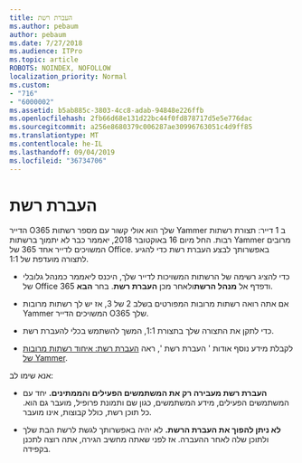 ```yaml
---
title: העברת רשת
ms.author: pebaum
author: pebaum
ms.date: 7/27/2018
ms.audience: ITPro
ms.topic: article
ROBOTS: NOINDEX, NOFOLLOW
localization_priority: Normal
ms.custom:
- "716"
- "6000002"
ms.assetid: b5ab885c-3803-4cc8-adab-94848e226ffb
ms.openlocfilehash: 2fb66d68e131d22bc44f0fd878717d5e5e776dac
ms.sourcegitcommit: a256e8680379c006287ae30996763051c4d9ff85
ms.translationtype: MT
ms.contentlocale: he-IL
ms.lasthandoff: 09/04/2019
ms.locfileid: "36734706"
---
```

# <a name="network-migration"></a>העברת רשת

הדייר O365 שלך הוא אולי קשור עם מספר רשתות Yammer ב 1 דייר: תצורת רשתות רבות. החל מיום 16 באוקטובר 2018, יאממר כבר לא יתמוך ברשתות Yammer מרובים המשויכים לדייר אחד 365 של Office. באפשרותך לבצע העברת רשת כדי להגיע לתצורה מועדפת של 1:1.
  
- כדי להציג רשימה של הרשתות המשויכות לדייר שלך, היכנס ליאממר כמנהל גלובלי של Office 365 ודפדף אל **מנהל הרשת**ולאחר מכן **העברת רשת**. בחר **הבא**.

- אם אתה רואה רשתות מרובות המפורטים בשלב 2 של 3, אז יש לך רשתות מרובות Yammer המשויכים הדייר O365 שלך.

- כדי לתקן את התצורה שלך בתצורת 1:1, המשך להשתמש בכלי להעברת רשת.

- לקבלת מידע נוסף אודות ' העברת רשת ', ראה [העברת רשת: איחוד רשתות מרובות של Yammer](https://docs.microsoft.com/yammer/configure-your-yammer-network/consolidate-multiple-yammer-networks).

אנא שימו לב:
  
- **העברת רשת מעבירה רק את המשתמשים הפעילים והממתינים.** יחד עם המשתמשים הפעילים, מידע המשתמשים, כגון שם ותמונת פרופיל, מועבר גם הוא. כל תוכן רשת, כולל קבוצות, אינו מועבר.

- **לא ניתן להפוך את העברת הרשת.** לא יהיה באפשרותך לגשת לרשת הבת שלך ולתוכן שלה לאחר ההעברה. אז לפני שאתה מחשיב הגירה, אתה רוצה לתכנן בקפידה.
